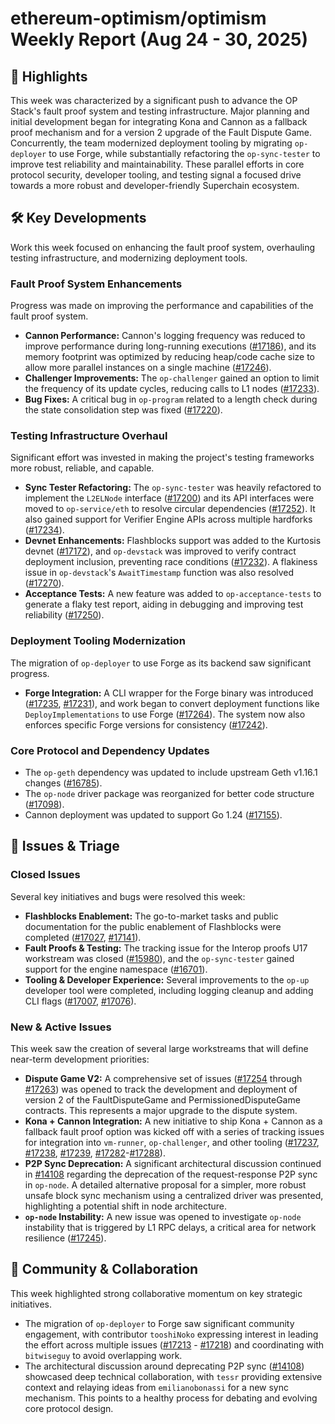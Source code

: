 # ethereum-optimism/optimism Weekly Report (Aug 24 - 30, 2025)

## 🚀 Highlights
This week was characterized by a significant push to advance the OP Stack's fault proof system and testing infrastructure. Major planning and initial development began for integrating Kona and Cannon as a fallback proof mechanism and for a version 2 upgrade of the Fault Dispute Game. Concurrently, the team modernized deployment tooling by migrating `op-deployer` to use Forge, while substantially refactoring the `op-sync-tester` to improve test reliability and maintainability. These parallel efforts in core protocol security, developer tooling, and testing signal a focused drive towards a more robust and developer-friendly Superchain ecosystem.

## 🛠️ Key Developments
Work this week focused on enhancing the fault proof system, overhauling testing infrastructure, and modernizing deployment tools.

### Fault Proof System Enhancements
Progress was made on improving the performance and capabilities of the fault proof system.
- **Cannon Performance:** Cannon's logging frequency was reduced to improve performance during long-running executions ([#17186](https://github.com/ethereum-optimism/optimism/pull/17186)), and its memory footprint was optimized by reducing heap/code cache size to allow more parallel instances on a single machine ([#17246](https://github.com/ethereum-optimism/optimism/pull/17246)).
- **Challenger Improvements:** The `op-challenger` gained an option to limit the frequency of its update cycles, reducing calls to L1 nodes ([#17233](https://github.com/ethereum-optimism/optimism/pull/17233)).
- **Bug Fixes:** A critical bug in `op-program` related to a length check during the state consolidation step was fixed ([#17220](https://github.com/ethereum-optimism/optimism/pull/17220)).

### Testing Infrastructure Overhaul
Significant effort was invested in making the project's testing frameworks more robust, reliable, and capable.
- **Sync Tester Refactoring:** The `op-sync-tester` was heavily refactored to implement the `L2ELNode` interface ([#17200](https://github.com/ethereum-optimism/optimism/pull/17200)) and its API interfaces were moved to `op-service/eth` to resolve circular dependencies ([#17252](https://github.com/ethereum-optimism/optimism/pull/17252)). It also gained support for Verifier Engine APIs across multiple hardforks ([#17234](https://github.com/ethereum-optimism/optimism/pull/17234)).
- **Devnet Enhancements:** Flashblocks support was added to the Kurtosis devnet ([#17172](https://github.com/ethereum-optimism/optimism/pull/17172)), and `op-devstack` was improved to verify contract deployment inclusion, preventing race conditions ([#17232](https://github.com/ethereum-optimism/optimism/pull/17232)). A flakiness issue in `op-devstack`'s `AwaitTimestamp` function was also resolved ([#17270](https://github.com/ethereum-optimism/optimism/pull/17270)).
- **Acceptance Tests:** A new feature was added to `op-acceptance-tests` to generate a flaky test report, aiding in debugging and improving test reliability ([#17250](https://github.com/ethereum-optimism/optimism/pull/17250)).

### Deployment Tooling Modernization
The migration of `op-deployer` to use Forge as its backend saw significant progress.
- **Forge Integration:** A CLI wrapper for the Forge binary was introduced ([#17235](https://github.com/ethereum-optimism/optimism/pull/17235), [#17231](https://github.com/ethereum-optimism/optimism/pull/17231)), and work began to convert deployment functions like `DeployImplementations` to use Forge ([#17264](https://github.com/ethereum-optimism/optimism/pull/17264)). The system now also enforces specific Forge versions for consistency ([#17242](https://github.com/ethereum-optimism/optimism/pull/17242)).

### Core Protocol and Dependency Updates
- The `op-geth` dependency was updated to include upstream Geth v1.16.1 changes ([#16785](https://github.com/ethereum-optimism/optimism/pull/16785)).
- The `op-node` driver package was reorganized for better code structure ([#17098](https://github.com/ethereum-optimism/optimism/pull/17098)).
- Cannon deployment was updated to support Go 1.24 ([#17155](https://github.com/ethereum-optimism/optimism/pull/17155)).

## 🐛 Issues & Triage

### Closed Issues
Several key initiatives and bugs were resolved this week:
- **Flashblocks Enablement:** The go-to-market tasks and public documentation for the public enablement of Flashblocks were completed ([#17027](https://github.com/ethereum-optimism/optimism/issues/17027), [#17141](https://github.com/ethereum-optimism/optimism/issues/17141)).
- **Fault Proofs & Testing:** The tracking issue for the Interop proofs U17 workstream was closed ([#15980](https://github.com/ethereum-optimism/optimism/issues/15980)), and the `op-sync-tester` gained support for the engine namespace ([#16701](https://github.com/ethereum-optimism/optimism/issues/16701)).
- **Tooling & Developer Experience:** Several improvements to the `op-up` developer tool were completed, including logging cleanup and adding CLI flags ([#17007](https://github.com/ethereum-optimism/optimism/issues/17007), [#17076](https://github.com/ethereum-optimism/optimism/issues/17076)).

### New & Active Issues
This week saw the creation of several large workstreams that will define near-term development priorities:
- **Dispute Game V2:** A comprehensive set of issues ([#17254](https://github.com/ethereum-optimism/optimism/issues/17254) through [#17263](https://github.com/ethereum-optimism/optimism/issues/17263)) was opened to track the development and deployment of version 2 of the FaultDisputeGame and PermissionedDisputeGame contracts. This represents a major upgrade to the dispute system.
- **Kona + Cannon Integration:** A new initiative to ship Kona + Cannon as a fallback fault proof option was kicked off with a series of tracking issues for integration into `vm-runner`, `op-challenger`, and other tooling ([#17237](https://github.com/ethereum-optimism/optimism/issues/17237), [#17238](https://github.com/ethereum-optimism/optimism/issues/17238), [#17239](https://github.com/ethereum-optimism/optimism/issues/17239), [#17282](https://github.com/ethereum-optimism/optimism/issues/17282)-[#17288](https://github.com/ethereum-optimism/optimism/issues/17288)).
- **P2P Sync Deprecation:** A significant architectural discussion continued in [#14108](https://github.com/ethereum-optimism/optimism/issues/14108) regarding the deprecation of the request-response P2P sync in `op-node`. A detailed alternative proposal for a simpler, more robust unsafe block sync mechanism using a centralized driver was presented, highlighting a potential shift in node architecture.
- **`op-node` Instability:** A new issue was opened to investigate `op-node` instability that is triggered by L1 RPC delays, a critical area for network resilience ([#17245](https://github.com/ethereum-optimism/optimism/issues/17245)).

## 💬 Community & Collaboration
This week highlighted strong collaborative momentum on key strategic initiatives.
- The migration of `op-deployer` to Forge saw significant community engagement, with contributor `tooshiNoko` expressing interest in leading the effort across multiple issues ([#17213](https://github.com/ethereum-optimism/optimism/issues/17213) - [#17218](https://github.com/ethereum-optimism/optimism/issues/17218)) and coordinating with `bitwiseguy` to avoid overlapping work.
- The architectural discussion around deprecating P2P sync ([#14108](https://github.com/ethereum-optimism/optimism/issues/14108)) showcased deep technical collaboration, with `tessr` providing extensive context and relaying ideas from `emilianobonassi` for a new sync mechanism. This points to a healthy process for debating and evolving core protocol design.
